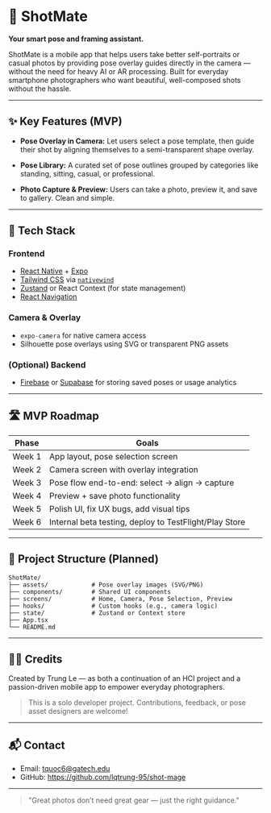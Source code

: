 # 📸 ShotMate

**Your smart pose and framing assistant.**

ShotMate is a mobile app that helps users take better self-portraits or casual photos by providing pose overlay guides directly in the camera — without the need for heavy AI or AR processing. Built for everyday smartphone photographers who want beautiful, well-composed shots without the hassle.

---

## ✨ Key Features (MVP)

- **Pose Overlay in Camera:**
  Let users select a pose template, then guide their shot by aligning themselves to a semi-transparent shape overlay.

- **Pose Library:**
  A curated set of pose outlines grouped by categories like standing, sitting, casual, or professional.

- **Photo Capture & Preview:**
  Users can take a photo, preview it, and save to gallery. Clean and simple.

---

## 🧱 Tech Stack

### Frontend

- [React Native](https://reactnative.dev/) + [Expo](https://expo.dev/)
- [Tailwind CSS](https://tailwindcss.com/) via [`nativewind`](https://www.nativewind.dev/)
- [Zustand](https://zustand-demo.pmnd.rs/) or React Context (for state management)
- [React Navigation](https://reactnavigation.org/)

### Camera & Overlay

- `expo-camera` for native camera access
- Silhouette pose overlays using SVG or transparent PNG assets

### (Optional) Backend

- [Firebase](https://firebase.google.com/) or [Supabase](https://supabase.com/) for storing saved poses or usage analytics

---

## 🛣️ MVP Roadmap

| Phase  | Goals                                                  |
| ------ | ------------------------------------------------------ |
| Week 1 | App layout, pose selection screen                      |
| Week 2 | Camera screen with overlay integration                 |
| Week 3 | Pose flow end-to-end: select → align → capture         |
| Week 4 | Preview + save photo functionality                     |
| Week 5 | Polish UI, fix UX bugs, add visual tips                |
| Week 6 | Internal beta testing, deploy to TestFlight/Play Store |

---

## 📂 Project Structure (Planned)

```
ShotMate/
├── assets/            # Pose overlay images (SVG/PNG)
├── components/        # Shared UI components
├── screens/           # Home, Camera, Pose Selection, Preview
├── hooks/             # Custom hooks (e.g., camera logic)
├── state/             # Zustand or Context store
├── App.tsx
└── README.md
```

---

## 🙋‍♂️ Credits

Created by Trung Le — as both a continuation of an HCI project and a passion-driven mobile app to empower everyday photographers.

> This is a solo developer project. Contributions, feedback, or pose asset designers are welcome!

---

## 📬 Contact

- Email: [tquoc6@gatech.edu](mailto:tquoc6@gatech.edu)
- GitHub: https://github.com/lqtrung-95/shot-mage

---

> "Great photos don’t need great gear — just the right guidance."
